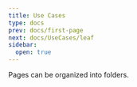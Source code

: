 ```yaml
---
title: Use Cases
type: docs
prev: docs/first-page
next: docs/UseCases/leaf
sidebar:
  open: true
---
```


Pages can be organized into folders.
